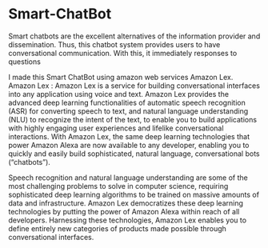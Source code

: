 # Smart-ChatBot

Smart chatbots are the excellent alternatives of the information provider and dissemination. Thus, this chatbot system provides users to have conversational communication. With this, it immediately responses to questions

I made this Smart ChatBot using amazon web services  Amazon Lex.
Amazon Lex : Amazon Lex is a service for building conversational interfaces into any application using voice and text. Amazon Lex provides the advanced deep learning functionalities of automatic speech recognition (ASR) for converting speech to text, and natural language understanding (NLU) to recognize the intent of the text, to enable you to build applications with highly engaging user experiences and lifelike conversational interactions. With Amazon Lex, the same deep learning technologies that power Amazon Alexa are now available to any developer, enabling you to quickly and easily build sophisticated, natural language, conversational bots (“chatbots”).

Speech recognition and natural language understanding are some of the most challenging problems to solve in computer science, requiring sophisticated deep learning algorithms to be trained on massive amounts of data and infrastructure. Amazon Lex democratizes these deep learning technologies by putting the power of Amazon Alexa within reach of all developers. Harnessing these technologies, Amazon Lex enables you to define entirely new categories of products made possible through conversational interfaces.

